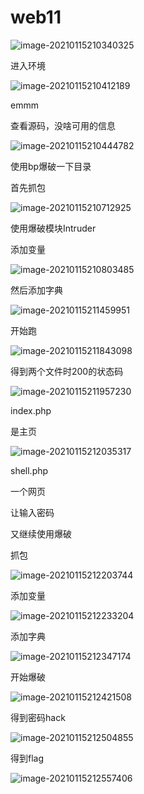 # web11

![image-20210115210340325](../../../image/image-20210115210340325.png)

进入环境

![image-20210115210412189](../../../image/image-20210115210412189.png)

emmm

查看源码，没啥可用的信息

![image-20210115210444782](D:/mygit/notes/image/image-20210115210444782.png)

使用bp爆破一下目录

首先抓包

![image-20210115210712925](D:/mygit/notes/image/image-20210115210712925.png)

使用爆破模块Intruder

添加变量

![image-20210115210803485](D:/mygit/notes/image/image-20210115210803485.png)

然后添加字典

![image-20210115211459951](D:/mygit/notes/image/image-20210115211459951.png)

开始跑

![image-20210115211843098](../../../image/image-20210115211843098.png)

得到两个文件时200的状态码

![image-20210115211957230](D:/mygit/notes/image/image-20210115211957230.png)

index.php

是主页

![image-20210115212035317](D:/mygit/notes/image/image-20210115212035317.png)

shell.php

一个网页

让输入密码

又继续使用爆破

抓包

![image-20210115212203744](D:/mygit/notes/image/image-20210115212203744.png)

添加变量

![image-20210115212233204](D:/mygit/notes/image/image-20210115212233204.png)

添加字典

![image-20210115212347174](D:/mygit/notes/image/image-20210115212347174.png)

开始爆破

![image-20210115212421508](D:/mygit/notes/image/image-20210115212421508.png)

得到密码hack

![image-20210115212504855](D:/mygit/notes/image/image-20210115212504855.png)

得到flag

![image-20210115212557406](D:/mygit/notes/image/image-20210115212557406.png)